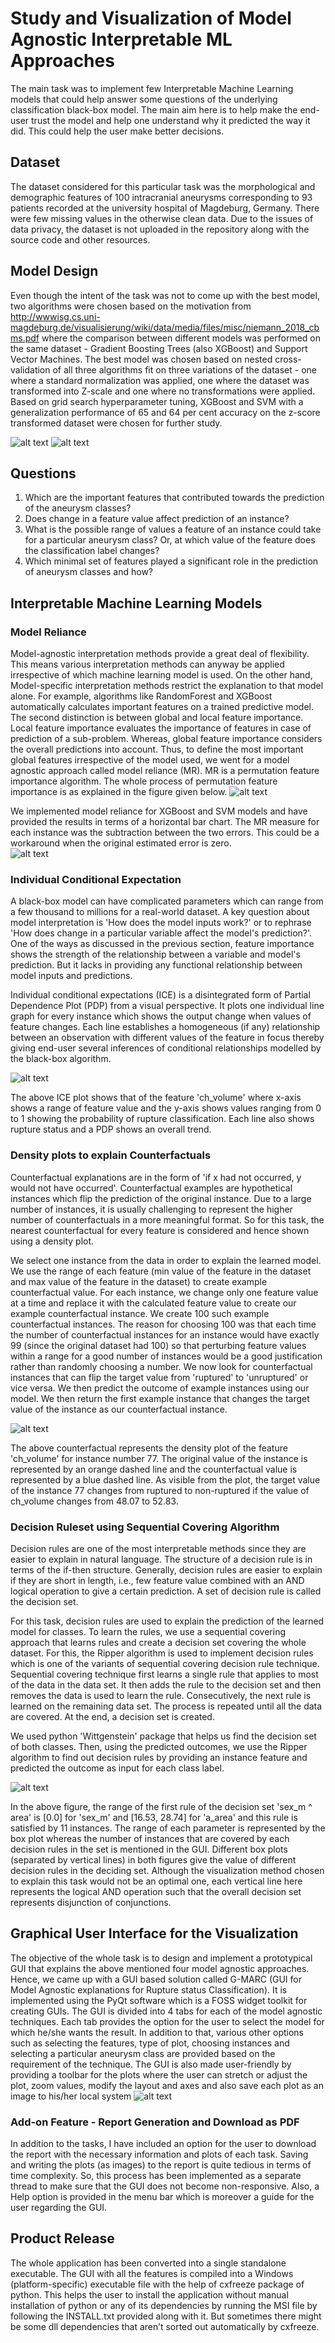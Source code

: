 # Study and Visualization of Model Agnostic Interpretable ML Approaches

The main task was to implement few Interpretable Machine Learning models that could help answer some questions of the underlying classification black-box model. The main aim here is to help make the end-user trust the model and help one understand why it predicted the way it did. This could help the user make better decisions. 
  
## Dataset

The dataset considered for this particular task was the morphological and demographic features of 100 intracranial aneurysms corresponding to 93 patients recorded at the university hospital of Magdeburg, Germany. There were few missing values in the otherwise clean data. Due to the issues of data privacy, the dataset is not uploaded in the repository along with the source code and other resources. 

## Model Design

Even though the intent of the task was not to come up with the best model, two algorithms were chosen based on the motivation from http://wwwisg.cs.uni-magdeburg.de/visualisierung/wiki/data/media/files/misc/niemann_2018_cbms.pdf where the comparison between different models was performed on the same dataset - Gradient Boosting Trees (also XGBoost) and Support Vector Machines. The best model was chosen based on nested cross-validation of all three algorithms fit on three variations of the dataset - one where a standard normalization was applied, one where the dataset was transformed into Z-scale and one where no transformations were applied. Based on grid search hyperparameter tuning, XGBoost and SVM with a generalization performance of 65 and 64 per cent accuracy on the z-score transformed dataset were chosen for further study.

![alt text](img/performance_scores.PNG)
![alt text](img/Model_details.JPG)

## Questions
  1. Which are the important features that contributed towards the prediction of the aneurysm classes?
  2. Does change in a feature value affect prediction of an instance?
  3. What is the possible range of values a feature of an instance could take for a particular aneurysm class? Or, at which value of the feature does the classification label changes?
  4. Which minimal set of features played a significant role in the prediction of aneurysm classes and how?

## Interpretable Machine Learning Models

### Model Reliance

Model-agnostic interpretation methods provide a great deal of flexibility. This means various interpretation methods can anyway be applied irrespective of which machine learning model is used. On the other hand, Model-specific interpretation methods restrict the explanation to that model alone. For example, algorithms like RandomForest and XGBoost automatically calculates important features on a trained predictive model. The second distinction is between global and local feature importance. Local feature importance evaluates the importance of features in case of prediction of a sub-problem. Whereas, global feature importance considers the overall predictions into account. Thus, to define the most important global features irrespective of the model used, we went for a model agnostic approach called model reliance (MR). MR is a permutation feature importance algorithm. The whole process of permutation feature importance is as explained in the figure given below. 
  ![alt text](img/PermutationFeatureImportanceAlgm.png)
  
We implemented model reliance for XGBoost and SVM models and have provided the results in terms of a horizontal bar chart. The MR measure for each instance was the subtraction between the two errors. This could be a workaround when the original estimated error is zero.  
  ![alt text](img/Model_reliance.PNG)
### Individual Conditional Expectation

A black-box model can have complicated parameters which can range from a few thousand to millions for a real-world dataset. A key question about model interpretation is 'How does the model inputs work?' or to rephrase 'How does change in a particular variable affect the model's prediction?'. One of the ways as discussed in the previous section, feature importance shows the strength of the relationship between a variable and model's prediction. But it lacks in providing any functional relationship between model inputs and predictions.  

Individual conditional expectations (ICE) is a disintegrated form of Partial Dependence Plot (PDP) from a visual perspective. It plots one individual line graph for every instance which shows the output change when values of feature changes. Each line establishes a homogeneous (if any) relationship between an observation with different values of the feature in focus thereby giving end-user several inferences of conditional relationships modelled by the black-box algorithm.  

  ![alt text](img/cen_ice_plot_feat_ch_volume.jpg)
  
  The above ICE plot shows that of the feature 'ch_volume' where x-axis shows a range of feature value and the y-axis shows values ranging from 0 to 1 showing the probability of rupture classification. Each line also shows rupture status and a PDP shows an overall trend.
  
### Density plots to explain Counterfactuals

Counterfactual explanations are in the form of 'if x had not occurred, y would not have occurred'. Counterfactual examples are hypothetical instances which flip the prediction of the original instance. Due to a large number of instances, it is usually challenging to represent the higher number of counterfactuals in a more meaningful format. So for this task, the nearest counterfactual for every feature is considered and hence shown using a density plot. 

We select one instance from the data in order to explain the learned model. We use the range of each feature (min value of the feature in the dataset and max value of the feature in the dataset) to create example counterfactual value. For each instance, we change only one feature value at a time and replace it with the calculated feature value to create our example counterfactual instance. We create 100 such example counterfactual instances. The reason for choosing 100 was that each time the number of counterfactual instances for an instance would have exactly 99 (since the original dataset had 100) so that perturbing feature values within a range for a good number of instances would be a good justification rather than randomly choosing a number. We now look for counterfactual instances that can flip the target value from 'ruptured' to 'unruptured' or vice versa. We then predict the outcome of example instances using our model. We then return the first example instance that changes the target value of the instance as our counterfactual instance. 

  ![alt text](img/CF_plot_inst_77_feat_ch_volume.jpg)
  
The above counterfactual represents the density plot of the feature 'ch_volume' for instance number 77. The original value of the instance is represented by an orange dashed line and the counterfactual value is represented by a blue dashed line. As visible from the plot, the target value of the instance 77 changes from ruptured to non-ruptured if the value of ch\_volume changes from 48.07 to 52.83. 

### Decision Ruleset using Sequential Covering Algorithm

Decision rules are one of the most interpretable methods since they are easier to explain in natural language. The structure of a decision rule is in terms of the if-then structure. Generally, decision rules are easier to explain if they are short in length, i.e., few feature value combined with an AND logical operation to give a certain prediction. A set of decision rule is called the decision set. 

For this task, decision rules are used to explain the prediction of the learned model for classes. To learn the rules, we use a sequential covering approach that learns rules and create a decision set covering the whole dataset. For this, the Ripper algorithm is used to implement decision rules which is one of the variants of sequential covering decision rule technique. Sequential covering technique first learns a single rule that applies to most of the data in the data set. It then adds the rule to the decision set and then removes the data is used to learn the rule. Consecutively, the next rule is learned on the remaining data set. The process is repeated until all the data are covered. At the end, a decision set is created. 

We used python 'Wittgenstein' package that helps us find the decision set of both classes. Then, using the predicted outcomes, we use the Ripper algorithm to find out decision rules by providing an instance feature and predicted the outcome as input for each class label.

![alt text](img/decision_ruleset.png)

In the above figure, the range of the first rule of the decision set 'sex_m ^ area' is [0.0] for 'sex_m' and [16.53, 28.74] for 'a_area' and this rule is satisfied by 11 instances. The range of each parameter is represented by the box plot whereas the number of instances that are covered by each decision rules in the set is mentioned in the GUI. Different box plots (separated by vertical lines) in both figures give the value of different decision rules in the deciding set. Although the visualization method chosen to explain this task would not be an optimal one, each vertical line here represents the logical AND operation such that the overall decision set represents disjunction of conjunctions.

## Graphical User Interface for the Visualization 

The objective of the whole task is to design and implement a prototypical GUI that explains the above mentioned four model agnostic approaches. Hence, we came up with a GUI based solution called G-MARC (GUI for Model Agnostic explanations for Rupture status Classification).  It is implemented using the PyQt software which is a FOSS widget toolkit for creating GUIs. The GUI is divided into 4 tabs for each of the model agnostic techniques. Each tab provides the option for the user to select the model for which he/she wants the result.  In addition to that, various other options such as selecting the features, type of plot, choosing instances and selecting a particular aneurysm class are provided based on the requirement of the technique.  The GUI is also made user-friendly by providing a toolbar for the plots where the user can stretch or adjust the plot, zoom values, modify the layout and axes and also save each plot as an image to his/her local system
  ![alt text](img/GUI_sample.PNG)
  
### Add-on Feature - Report Generation and Download as PDF

In addition to the tasks, I have included an option for the user to download the report with the necessary information and plots of each task. Saving and writing the plots (as images) to the report is quite tedious in terms of time complexity. So, this process has been implemented as a separate thread to make sure that the GUI does not become non-responsive.  Also, a Help option is provided in the menu bar which is moreover a guide for the user regarding the GUI.

## Product Release

The whole application has been converted into a single standalone executable.  The GUI with all the features is compiled into a Windows (platform-specific) executable file with the help of cxfreeze package of python.  This helps the user to install the application without manual installation of python or any of its dependencies by running the MSI file by following the INSTALL.txt provided along with it. But sometimes there might be some dll dependencies that aren’t sorted out automatically by cxfreeze.

